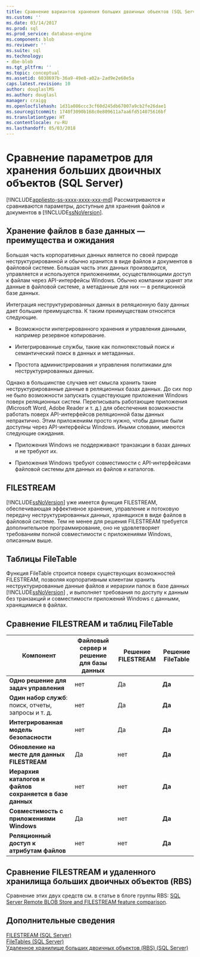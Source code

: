 ```yaml
---
title: Сравнение вариантов хранения больших двоичных объектов (SQL Server) | Документация Майкрософт
ms.custom: ''
ms.date: 03/14/2017
ms.prod: sql
ms.prod_service: database-engine
ms.component: blob
ms.reviewer: ''
ms.suite: sql
ms.technology:
- dbe-blob
ms.tgt_pltfrm: ''
ms.topic: conceptual
ms.assetid: 6038697b-36a9-49e8-a02a-2ad9e2e60e5a
caps.latest.revision: 10
author: douglaslMS
ms.author: douglasl
manager: craigg
ms.openlocfilehash: 1d31a086ccc3cf60d245db67007a9cb2fe26dae1
ms.sourcegitcommit: 1740f3090b168c0e809611a7aa6fd514075616bf
ms.translationtype: HT
ms.contentlocale: ru-RU
ms.lasthandoff: 05/03/2018
---
```

# <a name="compare-options-for-storing-blobs-sql-server"></a>Сравнение параметров для хранения больших двоичных объектов (SQL Server)
[!INCLUDE[appliesto-ss-xxxx-xxxx-xxx-md](../../includes/appliesto-ss-xxxx-xxxx-xxx-md.md)]
  Рассматриваются и сравниваются параметры, доступные для хранения файлов и документов в [!INCLUDE[ssNoVersion](../../includes/ssnoversion-md.md)].  
  
##  <a name="Expectations"></a> Хранение файлов в базе данных — преимущества и ожидания  
 Большая часть корпоративных данных является по своей природе неструктурированной и обычно хранится в виде файлов и документов в файловой системе. Большая часть этих данных производится, управляется и используется приложениями, осуществляющими доступ к файлам через API-интерфейсы Windows. Обычно компании хранят эти данные в файловой системе, а метаданные для них — в реляционной базе данных.  
  
 Интеграция неструктурированных данных в реляционную базу данных дает большие преимущества. К таким преимуществам относятся следующие.  
  
-   Возможности интегрированного хранения и управления данными, например резервное копирование.  
  
-   Интегрированные службы, такие как полнотекстовый поиск и семантический поиск в данных и метаданных.  
  
-   Простота администрирования и управления политиками для неструктурированных данных.  
  
 Однако в большинстве случаев нет смысла хранить такие неструктурированные данные в реляционных базах данных. До сих пор не было возможности запускать существующие приложения Windows поверх реляционных систем. Переписывать работающие приложения (Microsoft Word, Adobe Reader и т. д.) для обеспечения возможности работать поверх API-интерфейсов реляционной базы данных непрактично. Этим приложениям просто нужно, чтобы данные были доступны через API-интерфейсы Windows. Иными словами, имеются следующие ожидания.  
  
-   Приложения Windows не поддерживают транзакции в базах данных и не требуют их.  
  
-   Приложения Windows требуют совместимости с API-интерфейсами файловой системы для данных из файлов и каталогов.  
  
##  <a name="Filestream"></a> FILESTREAM  
 [!INCLUDE[ssNoVersion](../../includes/ssnoversion-md.md)] уже имеется функция FILESTREAM, обеспечивающая эффективное хранение, управление и потоковую передачу неструктурированных данных, хранящихся в виде файлов в файловой системе. Тем не менее для решения FILESTREAM требуется дополнительное программирование, оно не удовлетворяет требованиям полной совместимости с приложениями Windows, описанным выше.  
  
##  <a name="FileTables"></a> Таблицы FileTable  
 Функция FileTable строится поверх существующих возможностей FILESTREAM, позволяя корпоративным клиентам хранить неструктурированные данные файлов и иерархии папок в базе данных [!INCLUDE[ssNoVersion](../../includes/ssnoversion-md.md)] , и выполняет требования по доступу к данным без транзакций и совместимости приложений Windows с данными, хранящимися в файлах.  
  
##  <a name="CompareFileTable"></a> Сравнение FILESTREAM и таблиц FileTable  
  
|Компонент|Файловый сервер и решение для базы данных|Решение FILESTREAM|Решение FileTable|  
|-------------|---------------------------------------|-------------------------|------------------------|  
|**Одно решение для задач управления**|нет|Да|**Да**|  
|**Один набор служб**: поиск, отчеты, запросы и т. д.|нет|Да|**Да**|  
|**Интегрированная модель безопасности**|нет|Да|**Да**|  
|**Обновление на месте для данных FILESTREAM**|Да|нет|**Да**|  
|**Иерархия каталогов и файлов сохраняется в базе данных**|нет|нет|**Да**|  
|**Совместимость с приложениями Windows**|Да|нет|**Да**|  
|**Реляционный доступ к атрибутам файлов**|нет|нет|**Да**|  
  
##  <a name="CompareRBS"></a> Сравнение FILESTREAM и удаленного хранилища больших двоичных объектов (RBS)  
 Сравнение этих двух средств см. в статье в блоге группы RBS: [SQL Server Remote BLOB Store and FILESTREAM feature comparison](http://go.microsoft.com/fwlink/?LinkId=210317).  
  
##  <a name="more"></a> Дополнительные сведения  
 [FILESTREAM (SQL Server)](../../relational-databases/blob/filestream-sql-server.md)  
 [FileTables (SQL Server)](../../relational-databases/blob/filetables-sql-server.md)  
 [Удаленное хранилище больших двоичных объектов (RBS) (SQL Server)](../../relational-databases/blob/remote-blob-store-rbs-sql-server.md)  
  
